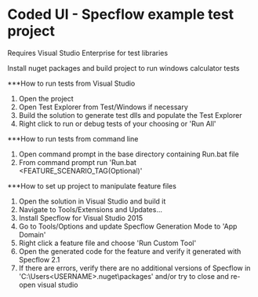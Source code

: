 # Coded UI - Specflow example test project

Requires Visual Studio Enterprise for test libraries

Install nuget packages and build project to run windows calculator tests

***How to run tests from Visual Studio
1. Open the project
2. Open Test Explorer from Test/Windows if necessary
3. Build the solution to generate test dlls and populate the Test Explorer
4. Right click to run or debug tests of your choosing or 'Run All'

***How to run tests from command line
1. Open command prompt in the base directory containing Run.bat file
2. From command prompt run 'Run.bat <FEATURE_SCENARIO_TAG(Optional)'

***How to set up project to manipulate feature files
1. Open the solution in Visual Studio and build it
2. Navigate to Tools/Extensions and Updates...
3. Install Specflow for Visual Studio 2015
4. Go to Tools/Options and update Specflow Generation Mode to 'App Domain'
5. Right click a feature file and choose 'Run Custom Tool'
6. Open the generated code for the feature and verify it generated with Specflow 2.1
7. If there are errors, verify there are no additional versions of Specflow in 'C:\Users\<USERNAME>\.nuget\packages' and/or try to close and re-open visual studio